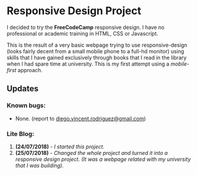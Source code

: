 # Responsive Design Project
I decided to try the **FreeCodeCamp** responsive design. I have no professional or academic training in HTML, CSS or Javascript. 

This is the result of a very basic webpage trying to use responsive-design (looks fairly decent from a small mobile phone to a full-hd monitor) using skills that I have gained exclusively through books that I read in the library when I had spare time at university. This is my first attempt using a *mobile-first* approach.

## Updates

### Known bugs:

- None. (report to [diego.vincent.rodriguez@gmail.com](mailto:diego.vincent.rodriguez@gmail.com))

### Lite Blog:

1. **(24/07/2018)** - *I started this project.*
2. **(25/07/2018)** - *Changed the whole project and turned it into a responsive design project. (It was a webpage related with my university that I was building).*